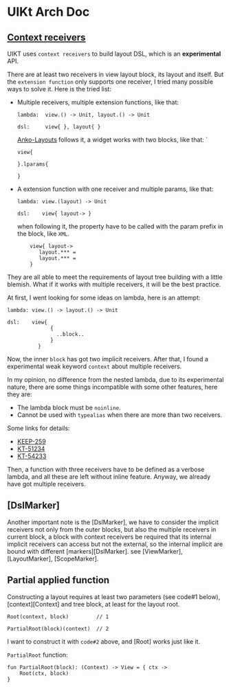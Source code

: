 # UIKt Arch Doc

## [Context receivers](https://github.com/Kotlin/KEEP/blob/context-receivers/proposals/context-receivers.md)

UIKT uses `context receivers` to build layout DSL, which is an **experimental** API.

There are at least two receivers in view layout block, its layout and itself.
But the `extension function` only supports one receiver, I tried many possible ways to solve it.
Here is the tried list:

* Multiple receivers, multiple extension functions, like that:

  ```
  lambda:  view.() -> Unit, layout.() -> Unit
  
  dsl:     view{ }, layout{ }
  ```

  [Anko-Layouts](https://github.com/Kotlin/anko/wiki/Anko-Layouts) follows it, a widget works with two blocks, like that:
  `
  ```
  view{
    
  }.lparams{
  
  }
  ```

* A extension function with one receiver and multiple params, like that:

  ```
  lambda: view.(layout) -> Unit
  
  dsl:    view{ layout-> }
  ```
  
  when following it, the property have to be called with the param prefix in the block, like `XML`.
  
  ```
      view{ layout->
         layout.*** =
         layout.*** =
      }
  ```

They are all able to meet the requirements of layout tree building with a little blemish.
What if it works with multiple receivers, it will be the best practice.

At first, I went looking for some ideas on lambda, here is an attempt:

```
lambda: view.() -> layout.() -> Unit

dsl:    view{
              {
                ..block..
              }
          }
```

Now, the inner `block` has got two implicit receivers.
After that, I found a experimental weak keyword `context` about multiple receivers.

In my opinion, no difference from the nested lambda, due to its experimental nature,
there are some things incompatible with some other features, here they are:

- The lambda block must be `noinline`.
- Cannot be used with `typealias` when there are more than two receivers.

Some links for details:

- [KEEP-259](https://github.com/Kotlin/KEEP/blob/context-receivers/proposals/context-receivers.md#detailed-design)
- [KT-51234](https://youtrack.jetbrains.com/issue/KT-51234/Context-receivers-can-be-duplicated-in-function-declaration)
- [KT-54233](https://youtrack.jetbrains.com/issue/KT-54233/Lambda-context-receiver-definitions-can-no-longer-accept-multiple-reified-generic-context-parameters)

Then, a function with three receivers have to be defined as a verbose lambda, and all these are left
without inline feature.
Anyway, we already have got multiple receivers.

## [DslMarker]

Another important note is the [DslMarker], we have to consider the implicit receivers not only from
the outer blocks,
but also the multiple receivers in current block, a block with context receivers be required that
its internal implicit receivers can access but not the external, so the internal implicit are bound
with
different [markers][DslMarker]. see [ViewMarker], [LayoutMarker], [ScopeMarker].

## Partial applied function

Constructing a layout requires at least two parameters (see code#1 below), [context][Context] and
tree block, at least for the layout root.

```
Root(context, block)         // 1

PartialRoot(block)(context)  // 2
```

I want to construct it with `code#2` above, and [Root] works just like it.

`PartialRoot` function:
```
fun PartialRoot(block): (Context) -> View = { ctx ->
    Root(ctx, block)
}
```